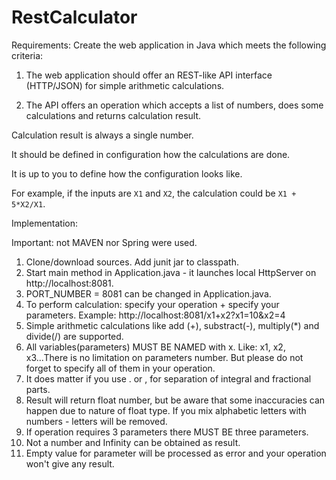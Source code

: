 # RestCalculator

Requirements:
Create the web application in Java which meets the following criteria:

1) The web application should offer an REST-like API interface (HTTP/JSON) for simple arithmetic calculations.

2) The API offers an operation which accepts a list of numbers, does some calculations and returns calculation result.

Calculation result is always a single number.

It should be defined in configuration how the calculations are done.

It is up to you to define how the configuration looks like.


For example, if the inputs are `X1` and `X2`, the calculation could be `X1 + 5*X2/X1`.

Implementation:

Important: not MAVEN nor Spring were used.

1. Clone/download sources. Add junit jar to classpath.
2. Start main method in Application.java - it launches local HttpServer on http://localhost:8081.
3. PORT_NUMBER = 8081 can be changed in Application.java.
4. To perform calculation: specify your operation + specify your parameters. Example: http://localhost:8081/x1+x2?x1=10&x2=4
5. Simple arithmetic calculations like add (+), substract(-), multiply(*) and divide(/) are supported.
6. All variables(parameters) MUST BE NAMED with x. Like: x1, x2, x3...There is no limitation on parameters number. But please do not forget to specify all of them in your operation.
7. It does matter if you use . or , for separation of integral and fractional parts.
8. Result will return float number, but be aware that some inaccuracies can happen due to nature of float type. If you mix alphabetic letters with numbers - letters will be removed.
9. If operation requires 3 parameters there MUST BE three parameters.
10. Not a number and Infinity can be obtained as result.
11. Empty value for parameter will be processed as error and your operation won't give any result.
